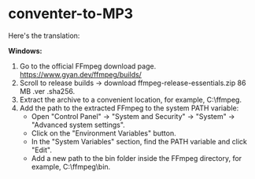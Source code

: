 # conventer-to-MP3

Here's the translation:

**Windows:**
1. Go to the official FFmpeg download page. https://www.gyan.dev/ffmpeg/builds/
2. Scroll to release builds -> download ffmpeg-release-essentials.zip 86 MB .ver .sha256.
3. Extract the archive to a convenient location, for example, C:\ffmpeg.
4. Add the path to the extracted FFmpeg to the system PATH variable:
   - Open "Control Panel" → "System and Security" → "System" → "Advanced system settings".
   - Click on the "Environment Variables" button.
   - In the "System Variables" section, find the PATH variable and click "Edit".
   - Add a new path to the bin folder inside the FFmpeg directory, for example, C:\ffmpeg\bin.

